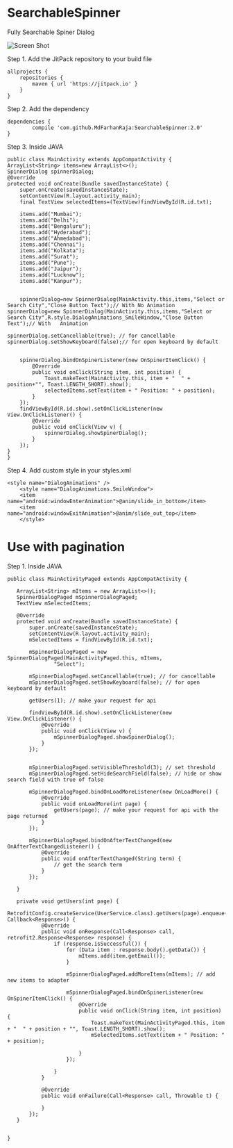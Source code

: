 # SearchableSpinner
Fully Searchable Spiner Dialog

![Screen Shot](https://cloud.githubusercontent.com/assets/18304656/23259376/d470d6aa-f9f2-11e6-98f1-679f1e32af8f.gif)


Step 1. Add the JitPack repository to your build file

	allprojects {
		repositories {
			maven { url 'https://jitpack.io' }
		}
	}
  
Step 2. Add the dependency

	dependencies {
	        compile 'com.github.MdFarhanRaja:SearchableSpinner:2.0'
	}
  
Step 3. Inside JAVA

    public class MainActivity extends AppCompatActivity {
    ArrayList<String> items=new ArrayList<>();
    SpinnerDialog spinnerDialog;
    @Override
    protected void onCreate(Bundle savedInstanceState) {
        super.onCreate(savedInstanceState);
        setContentView(R.layout.activity_main);
        final TextView selectedItems=(TextView)findViewById(R.id.txt);

        items.add("Mumbai");
        items.add("Delhi");
        items.add("Bengaluru");
        items.add("Hyderabad");
        items.add("Ahmedabad");
        items.add("Chennai");
        items.add("Kolkata");
        items.add("Surat");
        items.add("Pune");
        items.add("Jaipur");
        items.add("Lucknow");
        items.add("Kanpur");


        spinnerDialog=new SpinnerDialog(MainActivity.this,items,"Select or Search City","Close Button Text");// With No Animation
	spinnerDialog=new SpinnerDialog(MainActivity.this,items,"Select or Search City",R.style.DialogAnimations_SmileWindow,"Close Button Text");// With 	Animation
	
	spinnerDialog.setCancellable(true); // for cancellable
	spinnerDialog.setShowKeyboard(false);// for open keyboard by default
	
	
        spinnerDialog.bindOnSpinerListener(new OnSpinerItemClick() {
            @Override
            public void onClick(String item, int position) {
                Toast.makeText(MainActivity.this, item + "  " + position+"", Toast.LENGTH_SHORT).show();
                selectedItems.setText(item + " Position: " + position);
            }
        });
        findViewById(R.id.show).setOnClickListener(new View.OnClickListener() {
            @Override
            public void onClick(View v) {
                spinnerDialog.showSpinerDialog();
            }
        });
    }
    }
    
Step 4. Add custom style in your styles.xml

	<style name="DialogAnimations" />
    	<style name="DialogAnimations.SmileWindow">
        <item name="android:windowEnterAnimation">@anim/slide_in_bottom</item>
        <item name="android:windowExitAnimation">@anim/slide_out_top</item>
    	</style>

  
# Use with pagination

Step 1. Inside JAVA

    public class MainActivityPaged extends AppCompatActivity {
   
       ArrayList<String> mItems = new ArrayList<>();
       SpinnerDialogPaged mSpinnerDialogPaged;
       TextView mSelectedItems;
   
       @Override
       protected void onCreate(Bundle savedInstanceState) {
           super.onCreate(savedInstanceState);
           setContentView(R.layout.activity_main);
           mSelectedItems = findViewById(R.id.txt);
   
           mSpinnerDialogPaged = new SpinnerDialogPaged(MainActivityPaged.this, mItems,
                   "Select");
   
           mSpinnerDialogPaged.setCancellable(true); // for cancellable
           mSpinnerDialogPaged.setShowKeyboard(false); // for open keyboard by default
   
           getUsers(1); // make your request for api
   
           findViewById(R.id.show).setOnClickListener(new View.OnClickListener() {
               @Override
               public void onClick(View v) {
                   mSpinnerDialogPaged.showSpinerDialog();
               }
           });
   
           
           mSpinnerDialogPaged.setVisibleThreshold(3); // set threshold
           mSpinnerDialogPaged.setHideSearchField(false); // hide or show search field with true of false
   
           mSpinnerDialogPaged.bindOnLoadMoreListener(new OnLoadMore() {
               @Override
               public void onLoadMore(int page) {
                   getUsers(page); // make your request for api with the page returned
               }
           });
   
           mSpinnerDialogPaged.bindOnAfterTextChanged(new OnAfterTextChangedListener() {
               @Override
               public void onAfterTextChanged(String term) {
                   // get the search term
               }
           });
   
       }
   
       private void getUsers(int page) {
           RetrofitConfig.createService(UserService.class).getUsers(page).enqueue(new Callback<Response>() {
               @Override
               public void onResponse(Call<Response> call, retrofit2.Response<Response> response) {
                   if (response.isSuccessful()) {
                       for (Data item : response.body().getData()) {
                           mItems.add(item.getEmail());
                       }
   
                       mSpinnerDialogPaged.addMoreItems(mItems); // add new items to adapter
                       
                       mSpinnerDialogPaged.bindOnSpinerListener(new OnSpinerItemClick() {
                           @Override
                           public void onClick(String item, int position) {
                               Toast.makeText(MainActivityPaged.this, item + "  " + position + "", Toast.LENGTH_SHORT).show();
                               mSelectedItems.setText(item + " Position: " + position);
   
                           }
                       });
   
                   }
               }
   
               @Override
               public void onFailure(Call<Response> call, Throwable t) {
   
               }
           });
       }
   
   
    }

